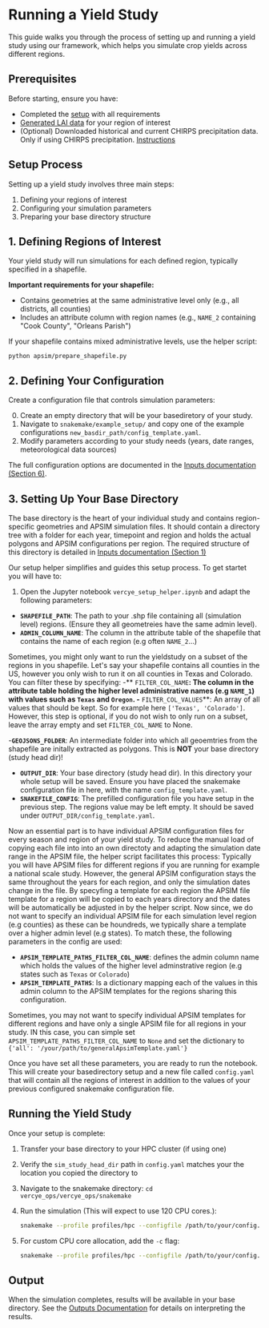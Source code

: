 # Running a Yield Study

This guide walks you through the process of setting up and running a yield study using our framework, which helps you simulate crop yields across different regions.

## Prerequisites

Before starting, ensure you have:

- Completed the [setup](../index.md#Setup) with all requirements
- [Generated LAI data](../LAI/running.md) for your region of interest
- (Optional) Downloaded historical and current CHIRPS precipitation data. Only if using CHIRPS precipitation. [Instructions](metdata.md#chirps)

## Setup Process

Setting up a yield study involves three main steps:

1. Defining your regions of interest
2. Configuring your simulation parameters
3. Preparing your base directory structure

## 1. Defining Regions of Interest

Your yield study will run simulations for each defined region, typically specified in a shapefile.

**Important requirements for your shapefile:**
- Contains geometries at the same administrative level only (e.g., all districts, all counties)
- Includes an attribute column with region names (e.g., `NAME_2` containing "Cook County", "Orleans Parish")

If your shapefile contains mixed administrative levels, use the helper script:
```
python apsim/prepare_shapefile.py
```

## 2. Defining Your Configuration

Create a configuration file that controls simulation parameters:

0. Create an empty directory that will be your basediretory of your study.
1. Navigate to `snakemake/example_setup/` and copy one of the example configurations `new_basdir_path/config_template.yaml`.
2. Modify parameters according to your study needs (years, date ranges, meteorological data sources)

The full configuration options are documented in the [Inputs documentation (Section 6)](inputs.md#6-Snakemake-Configuration).

## 3. Setting Up Your Base Directory

The base directory is the heart of your individual study and contains region-specific geometries and APSIM simulation files. It should contain a directory tree with a folder for each year, timepoint and region and holds the actual polygons and APSIM configurations per region. The required structure of this directory is detailed in [Inputs documentation (Section 1)](inputs.md#1-Yield-Study-Setup)


Our setup helper simplifies and guides this setup process. To get startet you will have to:
1. Open the Jupyter notebook `vercye_setup_helper.ipynb` and adapt the following parameters:

- **`SHAPEFILE_PATH`**: The path to your .shp file containing all (simulation level) regions. (Ensure they all geometreies have the same admin level).
- **`ADMIN_COLUMN_NAME`**: The column in the attribute table of the shapefile that contains the name of each region (e.g often `NAME_2`...)

Sometimes, you might only want to run the yieldstudy on a subset of the regions in you shapefile. Let's say your shapefile contains all counties in the US, however you only wish to run it on all counties in Texas and Colorado. You can filter these by specifying:
-** `FILTER_COL_NAME`**: The column in the attribute table holding the higher level administrative names (e.g `NAME_1`) with values such as `Texas` and `Oregon`.
-** `FILTER_COL_VALUES`**: An array of all values that should be kept. So for example here `['Texas', 'Colorado']`.
However, this step is optional, if you do not wish to only run on a subset, leave the array empty and set `FILTER_COL_NAME` to None.

-**`GEOJSONS_FOLDER`**: An intermediate folder into which all geoemtries from the shapefile are initally extracted as polygons. This is **NOT** your base directory (study head dir)!

- **`OUTPUT_DIR`**: Your base directory (study head dir). In this directory your whole setup will be saved. Ensure you have placed the snakemake configuration file in here, with the name `config_template.yaml`.
- **`SNAKEFILE_CONFIG`**: The prefilled configuration file you have setup in the previous step. The regions value may be left empty. It should be saved under `OUTPUT_DIR/config_template.yaml`.

Now an essential part is to have individual APSIM configuration files for every season and region of your yield study. To reduce the manual load of copying each file into into an own directoty and adapting the simulation date range in the APSIM file, the helper script facilitates this process:
Typically you will have APSIM files for different regions if you are running for example a national scale study. However, the general APSIM configuration stays the same throughout the years for each region, and only the simulation dates change in the file.
By specyfing a template for each region the APSIM file template for a region will be copied to each years directory and the dates will be automatically be adjusted in by the helper script.
Now since, we do not want to specify an individual APSIM file for each simulation level region (e.g counties) as these can be houndreds, we typically share a template over a higher admin level (e.g states).
To match these, the following parameters in the config are used:


- **`APSIM_TEMPLATE_PATHS_FILTER_COL_NAME`**: defines the admin column name which holds the values of the higher level adminstrative region (e.g states such as `Texas` or `Colorado`)
- **`APSIM_TEMPLATE_PATHS`**: Is a dictionary mapping each of the values in this admin column to the APSIM templates for the regions sharing this configuration.

Sometimes, you may not want to specify individual APSIM templates for different regions and have only a single APSIM file for all regions in your study. IN this case, you can simple set `APSIM_TEMPLATE_PATHS_FILTER_COL_NAME` to `None` and set the dictionary to `{'all': '/your/path/to/generalApsimTemplate.yaml'}`

Once you have set all these parameters, you are ready to run the notebook. This will create your basedirectory setup and a new file called `config.yaml` that will contain all the regions of interest in addition to the values of your previous configured snakemake configuration file.


## Running the Yield Study

Once your setup is complete:

1. Transfer your base directory to your HPC cluster (if using one)
2. Verify the `sim_study_head_dir` path in `config.yaml` matches your the location you copied the directory to
3. Navigate to the snakemake directory: `cd vercye_ops/vercye_ops/snakemake`
4. Run the simulation (This will expect to use 120 CPU cores.):
   ```bash
   snakemake --profile profiles/hpc --configfile /path/to/your/config.yaml
   ```

5. For custom CPU core allocation, add the `-c` flag:
   ```bash
   snakemake --profile profiles/hpc --configfile /path/to/your/config.yaml -c 20
   ```

## Output

When the simulation completes, results will be available in your base directory. See the [Outputs Documentation](outputs.md) for details on interpreting the results.